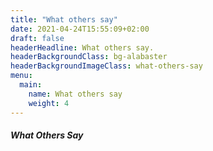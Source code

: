 ```yaml
---
title: "What others say"
date: 2021-04-24T15:55:09+02:00
draft: false
headerHeadline: What others say.
headerBackgroundClass: bg-alabaster
headerBackgroundImageClass: what-others-say
menu:
  main:
    name: What others say
    weight: 4
---
```


##### What Others Say